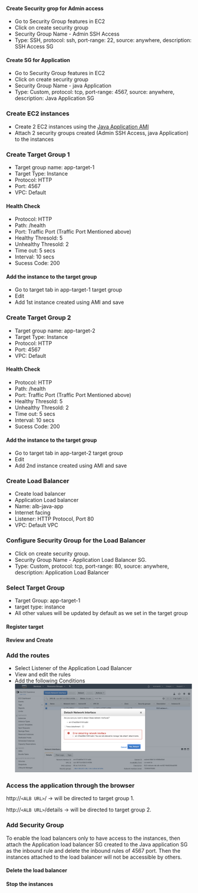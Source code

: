 #### Create Security grop for Admin access

* Go to Security Group features in EC2 
* Click on create security group
* Security Group Name - Admin SSH Access
* Type: SSH, protocol: ssh, port-range: 22, source: anywhere, description: SSH Access SG


#### Create SG for Application

* Go to Security Group features in EC2 
* Click on create security group
* Security Group Name - java Application 
* Type: Custom, protocol: tcp, port-range: 4567, source: anywhere, description: Java Application SG

### Create EC2 instances

* Create 2 EC2 instances using the [ Java Application AMI ](https://github.com/konman01/AWS/tree/master/EC2/create-ami)
* Attach 2 security groups created (Admin SSH Access, java Application) to the instances


### Create Target Group 1


* Target group name: app-target-1
* Target Type: Instance
* Protocol: HTTP
* Port: 4567
* VPC: Default

#### Health Check

* Protocol: HTTP
* Path: /health
* Port: Traffic Port (Traffic Port Mentioned above)
* Healthy Thresold: 5
* Unhealthy Thresold: 2
* Time out: 5 secs
* Interval: 10 secs
* Sucess Code: 200

#### Add the instance to the target group

* Go to target tab in app-target-1 target group
* Edit
* Add 1st instance created using AMI and save


### Create Target Group 2


* Target group name: app-target-2
* Target Type: Instance
* Protocol: HTTP
* Port: 4567
* VPC: Default

#### Health Check

* Protocol: HTTP
* Path: /health
* Port: Traffic Port (Traffic Port Mentioned above)
* Healthy Thresold: 5
* Unhealthy Thresold: 2
* Time out: 5 secs
* Interval: 10 secs
* Sucess Code: 200

#### Add the instance to the target group

* Go to target tab in app-target-2 target group
* Edit
* Add 2nd instance created using AMI and save


### Create Load Balancer

* Create load balancer
* Application Load balancer
* Name: alb-java-app
* Internet facing
* Listener: HTTP Protocol, Port 80
* VPC: Default VPC

### Configure Security Group for the Load Balancer

* Click on create security group. 
* Security Group Name - Application Load Balancer SG. 
* Type: Custom, protocol: tcp, port-range: 80, source: anywhere, description: Application Load Balancer

### Select Target Group

* Target Group: app-target-1
* target type: instance
* All other values will be updated by default as we set in the target group

#### Register target

#### Review and Create

### Add the routes

* Select Listener of the Application Load Balancer
* View and edit the rules
* Add the following Conditions
![image](https://github.com/konman01/AWS/blob/master/images/Screen%20Shot%202020-02-15%20at%2012.24.46%20PM.png)

### Access the application through the browser

http://`<ALB URL>`/ -> will be directed to target group 1. 


http://`<ALB URL>`/details -> will be directed to target group 2. 


### Add Security Group 

To enable the load balancers only to have access to the instances, then attach the Application load balancer SG created to the Java application SG as the inbound rule and delete the inbound rules of 4567 port. Then the instances attached to the load balancer will not be accessible by others. 


#### Delete the load balancer

#### Stop the instances


